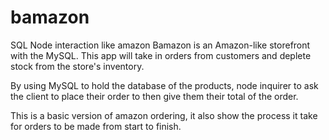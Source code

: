 # bamazon
SQL Node interaction like amazon 
Bamazon is an Amazon-like storefront with the MySQL. This app will take in orders from customers and deplete stock from the store's inventory.

By using MySQL to hold the database of the products, node inquirer to ask the client to place their order to then give them their total of the order.

This is a basic version of amazon ordering, it also show the process it take for orders to be made from start to finish. 
